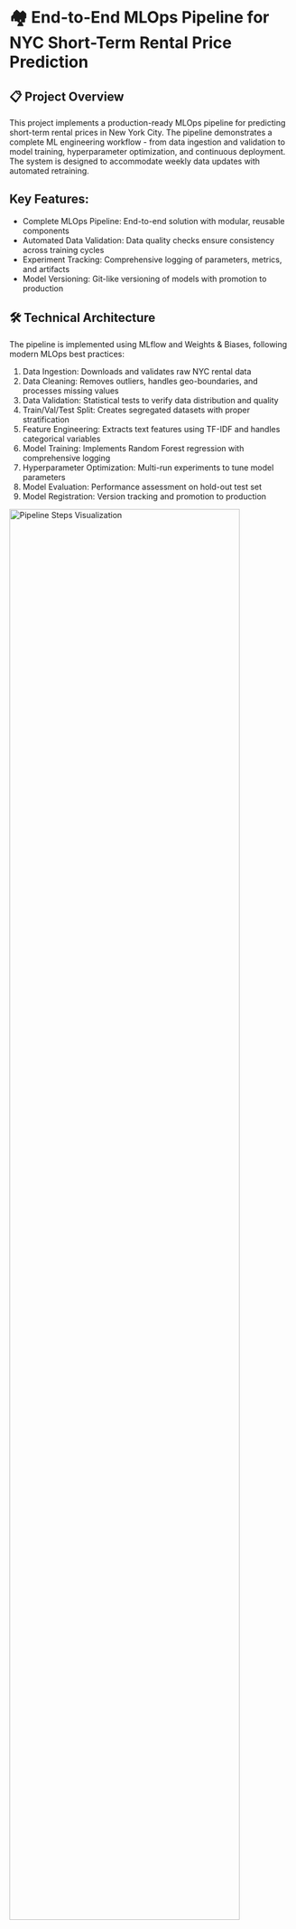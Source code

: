 # 🏘️ End-to-End MLOps Pipeline for NYC Short-Term Rental Price Prediction

## 📋 Project Overview

This project implements a production-ready MLOps pipeline for predicting short-term rental prices in New York City. 
The pipeline demonstrates a complete ML engineering workflow - from data ingestion and validation to model training, hyperparameter optimization, and continuous deployment. 
The system is designed to accommodate weekly data updates with automated retraining.

## Key Features:

- Complete MLOps Pipeline: End-to-end solution with modular, reusable components
- Automated Data Validation: Data quality checks ensure consistency across training cycles
- Experiment Tracking: Comprehensive logging of parameters, metrics, and artifacts
- Model Versioning: Git-like versioning of models with promotion to production

## 🛠️ Technical Architecture

The pipeline is implemented using MLflow and Weights & Biases, following modern MLOps best practices:

1. Data Ingestion: Downloads and validates raw NYC rental data
2. Data Cleaning: Removes outliers, handles geo-boundaries, and processes missing values
3. Data Validation: Statistical tests to verify data distribution and quality
4. Train/Val/Test Split: Creates segregated datasets with proper stratification
5. Feature Engineering: Extracts text features using TF-IDF and handles categorical variables
6. Model Training: Implements Random Forest regression with comprehensive logging
7. Hyperparameter Optimization: Multi-run experiments to tune model parameters
8. Model Evaluation: Performance assessment on hold-out test set
9. Model Registration: Version tracking and promotion to production

<div>
  <img src="https://github.com/levisstrauss/End-to-End-MLOps-Pipeline-NYC-Rental-Price-Prediction/blob/main/img/1.png" alt="Pipeline Steps Visualization" width="90%" height="80%">
</div>

## 💻 Implementation Details

### Key Technologies:

- MLflow: Orchestrates the end-to-end pipeline and tracks experiments
- Weights & Biases: Provides artifact storage and visualization
- Hydra: Manages configuration and hyperparameter optimization
- Pandas/NumPy: Powers data processing and feature engineering
- scikit-learn: Implements the Random Forest regression model
- Conda: Ensures reproducible environments for each pipeline step

## Modular Design Pattern:

The pipeline leverages MLflow Projects to implement a modular design where each component:

- Has its own isolated environment
- Receives inputs as parameters or artifacts
- Produces outputs as new artifacts
- Contains its own validation and error handling
- Can be executed independently or as part of the pipeline
  
## 📊 Data Processing & Model

### Data Cleaning:

```python
# Sample data cleaning code
def clean_data(df, min_price, max_price):
    # Remove price outliers
    idx = df['price'].between(min_price, max_price)
    df = df[idx].copy()
    
    # Filter to NYC proper boundaries
    idx = df['longitude'].between(-74.25, -73.50) & df['latitude'].between(40.5, 41.2)
    df = df[idx].copy()
    
    # Convert date columns
    df['last_review'] = pd.to_datetime(df['last_review'])
    
    return df
```
## Feature Engineering:
The model incorporates both structured features and text features:

- Numerical Features: Price, latitude, longitude, availability
- Categorical Features: Room type, neighborhood, property type
- Text Features: Listing name and description using TF-IDF vectorization
- Date-based Features: Derived from review dates and booking patterns

## Model Selection:
After experimentation with various algorithms, Random Forest Regression was selected for its:

- Strong performance on heterogeneous features
- Robustness to outliers and non-linear relationships
- Ability to capture complex interactions between features
- Good balance of accuracy and inference speed

## 🔄 MLOps Workflow

Continuous Integration:

- Data Validation: Statistical tests compare new data with reference distribution
- Code Quality: Automated tests verify each pipeline component
- Model Quality: Performance metrics are compared against production baselines

## Model Deployment Process:

1. Train multiple models with different hyperparameters
2. Evaluate models on validation set
3. Select best performing model based on MAE
4. Validate winning model on test set
5. Tag model with "prod" for production deployment
6. Automated weekly retraining with freshly ingested data

## 📈 Performance & Results

| Metric                             | Value   |
| ---------------------------------- | ------- |
| **Mean Absolute Error (MAE)**      | \$32.50 |
| **Root Mean Squared Error (RMSE)** | \$47.21 |
| **R² Score**                       | 0.83    |
| **Explained Variance**             | 0.84    |

## Feature Importance:

Key predictive features include:

- Listing Name: Contains valuable information about property amenities
- Location: Neighborhood and geo-coordinates strongly influence prices
- Room Type: Private rooms vs. entire homes/apartments
- Availability: Number of days available in calendar year

## 🚀 Getting Started
### Prerequisites:

- Python 3.10
- Conda package manager
- Weights & Biases account

### Setup:

```bash
# Clone repository
git clone https://github.com/yourusername/nyc-rental-price-prediction.git
cd nyc-rental-price-prediction

# Create and activate environment
conda env create -f environment.yml
conda activate nyc_airbnb_dev

# Log in to Weights & Biases
wandb login

# Run the complete pipeline
mlflow run .
```
## Running Individual Steps:

```bash
# Run specific pipeline steps
mlflow run . -P steps=download,basic_cleaning

# Run with custom parameters
mlflow run . -P hydra_options="etl.min_price=50 etl.max_price=400"

# Run hyperparameter optimization
mlflow run . -P steps=train_random_forest -P hydra_options="modeling.random_forest.max_features=0.1,0.33,0.5,0.75,1 -m"
```

## 🔍 Key Learnings
This project demonstrates several important MLOps principles:

- Modular Design: Breaking the ML workflow into independent, reusable components
- Reproducibility: Ensuring consistent results through environment management
- Automation: Reducing manual intervention in routine ML operations
- Data Validation: Detecting data drift and quality issues proactively
- Experiment Tracking: Maintaining comprehensive logs of all ML experiments
- Model Governance: Managing model versions and controlling production deployment

## 🙏 Acknowledgments

- Udacity for the project framework and guidance
- Weights & Biases for the artifact storage and experiment tracking
- The MLflow team for their excellent pipeline orchestration tool
